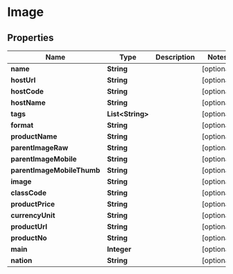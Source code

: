 
# Image

## Properties
Name | Type | Description | Notes
------------ | ------------- | ------------- | -------------
**name** | **String** |  |  [optional]
**hostUrl** | **String** |  |  [optional]
**hostCode** | **String** |  |  [optional]
**hostName** | **String** |  |  [optional]
**tags** | **List&lt;String&gt;** |  |  [optional]
**format** | **String** |  |  [optional]
**productName** | **String** |  |  [optional]
**parentImageRaw** | **String** |  |  [optional]
**parentImageMobile** | **String** |  |  [optional]
**parentImageMobileThumb** | **String** |  |  [optional]
**image** | **String** |  |  [optional]
**classCode** | **String** |  |  [optional]
**productPrice** | **String** |  |  [optional]
**currencyUnit** | **String** |  |  [optional]
**productUrl** | **String** |  |  [optional]
**productNo** | **String** |  |  [optional]
**main** | **Integer** |  |  [optional]
**nation** | **String** |  |  [optional]



